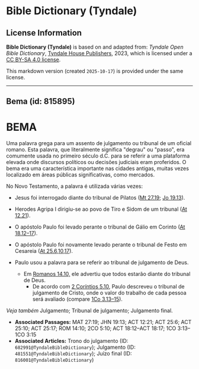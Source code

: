 # Bible Dictionary (Tyndale)

## License Information

**Bible Dictionary (Tyndale)** is based on and adapted from: _Tyndale Open Bible Dictionary_, [Tyndale House Publishers](https://tyndaleopenresources.com/), 2023, which is licensed under a [CC BY-SA 4.0 license](https://creativecommons.org/licenses/by-sa/4.0/legalcode.en).

This markdown version (created `2025-10-17`) is provided under the same license.



--------------------------------

## Bema (id: 815895)

BEMA
====

Uma palavra grega para um assento de julgamento ou tribunal de um oficial romano. Esta palavra, que literalmente significa "degrau" ou "passo", era comumente usada no primeiro século d.C. para se referir a uma plataforma elevada onde discursos políticos ou decisões judiciais eram proferidos. O bema era uma característica importante nas cidades antigas, muitas vezes localizado em áreas públicas significativas, como mercados.

No Novo Testamento, a palavra é utilizada várias vezes:

* Jesus foi interrogado diante do tribunal de Pilatos ([Mt 27\.19](https://ref.ly/Matt27:19); [Jo 19\.13](https://ref.ly/John19:13)).
* Herodes Agripa I dirigiu\-se ao povo de Tiro e Sidom de um tribunal ([At 12\.21](https://ref.ly/Acts12:21)).
* O apóstolo Paulo foi levado perante o tribunal de Gálio em Corinto ([At 18\.12–17](https://ref.ly/Acts18:12-Acts18:17)).
* O apóstolo Paulo foi novamente levado perante o tribunal de Festo em Cesareia ([At 25\.6,10,17](https://ref.ly/Acts25:6,Acts25:10,Acts25:17)).
* Paulo usou a palavra para se referir ao tribunal de julgamento de Deus.

    + Em [Romanos 14\.10,](https://ref.ly/Rom14:10) ele advertiu que todos estarão diante do tribunal de Deus.
        + De acordo com [2 Coríntios 5\.10](https://ref.ly/2Cor5:10), Paulo descreveu o tribunal de julgamento de Cristo, onde o valor do trabalho de cada pessoa será avaliado (compare [1Co 3\.13–15](https://ref.ly/1Cor3:13-1Cor3:15)).

*Veja também* Julgamento; Tribunal de julgamento; Julgamento final.

* **Associated Passages:** MAT 27:19; JHN 19:13; ACT 12:21; ACT 25:6; ACT 25:10; ACT 25:17; ROM 14:10; 2CO 5:10; ACT 18:12–ACT 18:17; 1CO 3:13–1CO 3:15
* **Associated Articles:** Trono do julgamento (ID: `682991@TyndaleBibleDictionary`); Julgamento (ID: `481551@TyndaleBibleDictionary`); Juízo final (ID: `816001@TyndaleBibleDictionary`)

